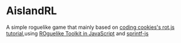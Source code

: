 # AislandRL
A simple roguelike game that mainly based on [coding cookies's rot.js tutorial](http://www.codingcookies.com/2013/04/01/building-a-roguelike-in-javascript-part-1/),using [ROguelike Toolkit in JavaScript](https://github.com/ondras/rot.js) and [sprintf-js](https://github.com/alexei/sprintf.js)